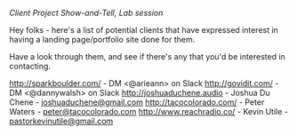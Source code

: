*Client Project Show-and-Tell, Lab session*

Hey folks - here's a list of potential clients that have expressed interest in having a landing page/portfolio site done for them.

Have a look through them, and see if there's any that you'd be interested in contacting.

http://sparkboulder.com/ - DM <@arieann> on Slack
http://govidit.com/ - DM <@dannywalsh> on Slack
http://joshuaduchene.audio - Joshua Du Chene -  joshuaduchene@gmail.com
http://tacocolorado.com/ - Peter Waters - peter@tacocolorado.com
http://www.reachradio.co/ - Kevin Utile - pastorkevinutile@gmail.com
